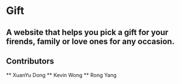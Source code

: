 # Gift

## A website that helps you pick a gift for your firends, family or love ones for any occasion.

<h2>Contributors</h2>
** XuanYu Dong
** Kevin Wong
** Rong Yang
